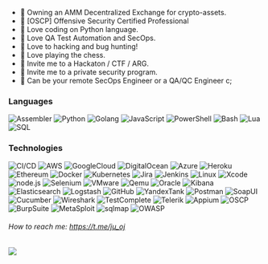 - 👾 Owning an AMM Decentralized Exchange for crypto-assets.
- 👾 [OSCP] Offensive Security Certified Professional
- 👾 Love coding on Python language.
- 👾 Love QA Test Automation and SecOps.
- 👾 Love to hacking and bug hunting! 
- 👾 Love playing the chess.
- 👾 Invite me to a Hackaton / CTF / ARG.
- 👾 Invite me to a private security program.
- 👾 Can be your remote SecOps Engineer or a QA/QC Engineer c;


### Languages

![Assembler](https://img.shields.io/badge/-Assembler-000?&logo=Assembler)
![Python](https://img.shields.io/badge/-Python-000?&logo=Python)
![Golang](https://img.shields.io/badge/-Go-000?&logo=Go)
![JavaScript](https://img.shields.io/badge/-JavaScript-000?&logo=JavaScript)
![PowerShell](https://img.shields.io/badge/-PowerShell-000?&logo=PowerShell)
![Bash](https://img.shields.io/badge/-Bash-000?&logo=Bash)
![Lua](https://img.shields.io/badge/-Lua-000?&logo=Lua)
![SQL](https://img.shields.io/badge/-MySQL-000?&logo=MySQL)

### Technologies

![CI/CD](https://img.shields.io/badge/-CI%2FCD-000?&logo=CircleCI&logoColor=61DE2A)
![AWS](https://img.shields.io/badge/-AWS-000?&logo=Amazon-AWS&logoColor=FCC624)
![GoogleCloud](https://img.shields.io/badge/-GoogleCloud-000?&logo=GoogleCloud)
![DigitalOcean](https://img.shields.io/badge/-DigitalOcean-000?&logo=DigitalOcean)
![Azure](https://img.shields.io/badge/-Azure-000?&logo=Azure)
![Heroku](https://img.shields.io/badge/-Heroku-000?&logo=Heroku)
![Ethereum](https://img.shields.io/badge/-Ethereum-000?&logo=Ethereum&logoColor=FF007F)
![Docker](https://img.shields.io/badge/-Docker-000?&logo=Docker)
![Kubernetes](https://img.shields.io/badge/-Kubernetes-000?&logo=Kubernetes)
![Jira](https://img.shields.io/badge/-Jira-000?&logo=Jira-Software&logoColor=0052CC)
![Jenkins](https://img.shields.io/badge/-Jenkins-000?&logo=Jenkins)
![Linux](https://img.shields.io/badge/-Linux-000?&logo=Linux&logoColor=FCC624)
![Xcode](https://img.shields.io/badge/-Xcode-000?&logo=Xcode)
![node.js](https://img.shields.io/badge/-node.js-000?&logo=node.js)
![Selenium](https://img.shields.io/badge/-Selenium-000?&logo=Selenium)
![VMware](https://img.shields.io/badge/-VMware-000?&logo=VMware&logoColor=0052CC)
![Qemu](https://img.shields.io/badge/-Qemu-000?&logo=Qemu)
![Oracle](https://img.shields.io/badge/-Oracle-000?&logo=Oracle&logoColor=FF0000)
![Kibana](https://img.shields.io/badge/-Kibana-000?&logo=Kibana&logoColor=FFA500)
![Elasticsearch](https://img.shields.io/badge/-Elasticsearch-000?&logo=Elasticsearch&logoColor=80D5C3)
![Logstash](https://img.shields.io/badge/-Logstash-000?&logo=Logstash&logoColor=0052CC)
![GitHub](https://img.shields.io/badge/-GitHub-000?&logo=GitHub)
![YandexTank](https://img.shields.io/badge/-Yandex%20Tank-000?&logo=Yandex%20Tank)
![Postman](https://img.shields.io/badge/-Postman-000?&logo=Postman)
![SoapUI](https://img.shields.io/badge/-SoapUI-000?&logo=SoapUI&logoColor=FCC624)
![Cucumber](https://img.shields.io/badge/-Cucumber-000?&logo=Cucumber)
![Wireshark](https://img.shields.io/badge/-Wireshark-000?&logo=Wireshark&logoColor=0052CC)
![TestComplete](https://img.shields.io/badge/-TestComplete-000?&logo=TestComplete)
![Telerik](https://img.shields.io/badge/-Telerik-000?&logo=Telerik)
![Appium](https://img.shields.io/badge/-Appium-000?&logo=Appium)
![OSCP](https://img.shields.io/badge/-OSCP-000?&logo=OSCP)
![BurpSuite](https://img.shields.io/badge/-BurpSuite-000?&logo=BurpSuite)
![MetaSploit](https://img.shields.io/badge/-MetaSploit-000?&logo=MetaSploit)
![sqlmap](https://img.shields.io/badge/-sqlmap-000?&logo=sqlmap)
![OWASP](https://img.shields.io/badge/OWASP--000?&logo=OWASP&logoColor=61DE2A)

###### How to reach me: https://t.me/ju_oj

<img src="https://www.immuniweb.com/images/owasp-top-10.jpg">
